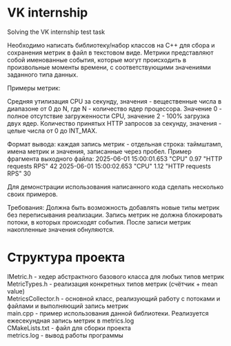 # VK internship
Solving the VK internship test task

Необходимо написать библиотеку/набор классов на C++ для сбора и сохранения метрик в файл в текстовом виде.
Метрики представляют собой именованные события, которые могут происходить в произвольные моменты времени, с соответствующими значениями заданного типа данных.

Примеры метрик:

Средняя утилизация CPU за секунду, значения - вещественные числа в диапазоне от 0 до N, где N - количество ядер процессора. Значение 0 - полное отсутствие загруженности CPU, значение 2 - 100% загрузка двух ядер.
Количество принятых HTTP запросов за секунду, значения - целые числа от 0 до INT_MAX.

Формат вывода: каждая запись метрик - отдельная строка: таймштамп, имена метрик и значения, записанные через пробел.
Пример фрагмента выходного файла:
2025-06-01 15:00:01.653 "CPU" 0.97 "HTTP requests RPS" 42
2025-06-01 15:00:02.653 "CPU" 1.12 "HTTP requests RPS" 30

Для демонстрации использования написанного кода сделать несколько своих примеров.

Требования:
Должна быть возможность добавлять новые типы метрик без переписывания реализации.
Запись метрик не должна блокировать потоки, в которых происходят события.
После записи метрик накопленные значения обнуляются.

# Структура проекта
IMetric.h - хедер абстрактного базового класса для любых типов метрик  
MetricTypes.h - реализация конкретных типов метрик (счётчик + mean value)  
MetricsCollector.h - основной класс, реализующий работу с потоками и файлами и выполняющий запись метрик  
main.cpp - пример использования данной библиотеки. Реализуется ежесекундная запись метрик в metrics.log  
CMakeLists.txt - файл для сборки проекта  
metrics.log - вывод работы программы  
